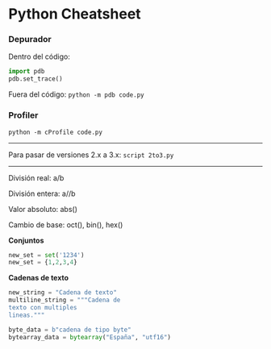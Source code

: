 # Python Cheatsheet

### Depurador

Dentro del código:
```python
import pdb
pdb.set_trace()
```
Fuera del código:
`python -m pdb code.py`

### Profiler

`python -m cProfile code.py`

***

Para pasar de versiones 2.x a 3.x: `script 2to3.py`

***

División real: a/b

División entera: a//b

Valor absoluto: abs(<numero>)

Cambio de base: oct(), bin(), hex()

**Conjuntos**

```python
new_set = set('1234')
new_set = {1,2,3,4}
```

**Cadenas de texto**

```python
new_string = "Cadena de texto"
multiline_string = """Cadena de
texto con multiples
lineas."""

byte_data = b"cadena de tipo byte"
bytearray_data = bytearray("España", "utf16")
```
